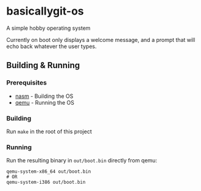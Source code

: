 # basicallygit-os
A simple hobby operating system

Currently on boot only displays a welcome message, and a prompt that will echo back whatever the user types.

## Building & Running

### Prerequisites
- [nasm](https://www.nasm.us/) - Building the OS
- [qemu](https://www.qemu.org/) - Running the OS

### Building
Run `make` in the root of this project

### Running
Run the resulting binary in `out/boot.bin` directly from qemu:
```shell
qemu-system-x86_64 out/boot.bin
# OR
qemu-system-i386 out/boot.bin
```
